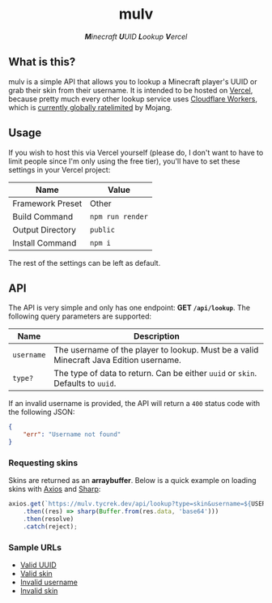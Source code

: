 <div align="center">

mulv
===

_**M**inecraft **U**UID **L**ookup **V**ercel_

</div>

## What is this?

mulv is a simple API that allows you to lookup a Minecraft player's UUID or grab their skin from their username. It is intended to be hosted on [Vercel](https://vercel.com), because pretty much every other lookup service uses [Cloudflare Workers](https://workers.cloudflare.com), which is [currently globally ratelimited](https://github.com/astei/crafthead/issues/68) by Mojang.

## Usage

If you wish to host this via Vercel yourself (please do, I don't want to have to limit people since I'm only using the free tier), you'll have to set these settings in your Vercel project:

| Name | Value |
| ---- | ----- |
| Framework Preset | Other |
| Build Command | `npm run render` |
| Output Directory | `public` |
| Install Command | `npm i` |

The rest of the settings can be left as default.

## API

The API is very simple and only has one endpoint: **GET `/api/lookup`**. The following query parameters are supported:

| Name | Description |
| ---- | ----------- |
| `username` | The username of the player to lookup. Must be a valid Minecraft Java Edition username. |
| `type?` | The type of data to return. Can be either `uuid` or `skin`. Defaults to `uuid`. |

If an invalid username is provided, the API will return a `400` status code with the following JSON:

```json
{
    "err": "Username not found"
}
```

### Requesting skins

Skins are returned as an **arraybuffer**. Below is a quick example on loading skins with [Axios](https://npmjs.com/package/axios) and [Sharp](https://npmjs.com/package/sharp):

```js
axios.get(`https://mulv.tycrek.dev/api/lookup?type=skin&username=${USERNAME}`, { responseType: 'arraybuffer' })
    .then((res) => sharp(Buffer.from(res.data, 'base64')))
    .then(resolve)
    .catch(reject);
```

### Sample URLs

- [Valid UUID](https://mulv.tycrek.dev/api/lookup?username=tycrek)
- [Valid skin](https://mulv.tycrek.dev/api/lookup?username=tycrek&type=skin)
- [Invalid username](https://mulv.tycrek.dev/api/lookup?username=tycrek123)
- [Invalid skin](https://mulv.tycrek.dev/api/lookup?username=tycrek123&type=skin)
